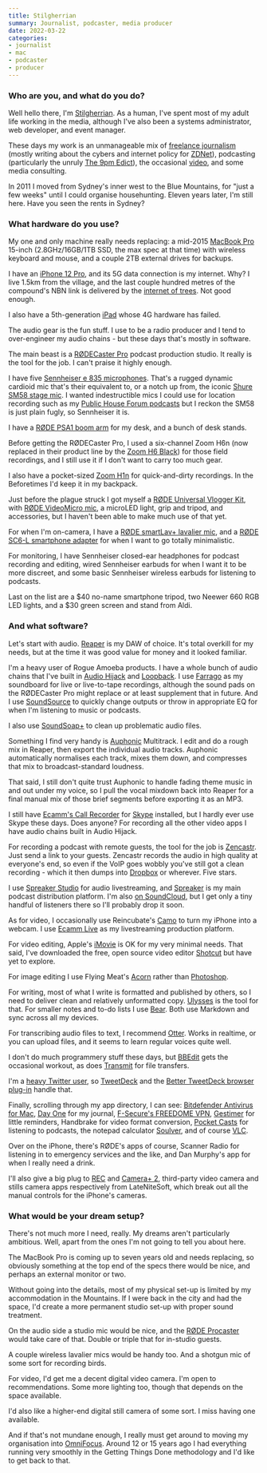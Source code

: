```yaml
---
title: Stilgherrian
summary: Journalist, podcaster, media producer
date: 2022-03-22
categories:
- journalist
- mac
- podcaster
- producer
---
```


### Who are you, and what do you do?

Well hello there, I'm [Stilgherrian](https://stilgherrian.com/ "Stilgherrian's website."). As a human, I've spent most of my adult life working in the media, although I've also been a systems administrator, web developer, and event manager.

These days my work is an unmanageable mix of [freelance journalism](https://authory.com/Stilgherrian "Stilgherrian's journalism articles.") (mostly writing about the cybers and internet policy for [ZDNet](https://authory.com/Stilgherrian "Stilgherrian's posts on ZDNet.")), podcasting (particularly the unruly [The 9pm Edict](https://stilgherrian.com/category/edict/ "Stilgherrian's news podcast.")), the occasional [video](https://www.youtube.com/c/stilgherrian "Stilgherrian's YouTube account."), and some media consulting.

In 2011 I moved from Sydney's inner west to the Blue Mountains, for "just a few weeks" until I could organise househunting. Eleven years later, I'm still here. Have you seen the rents in Sydney?

### What hardware do you use?

My one and only machine really needs replacing: a mid-2015 [MacBook Pro][macbook-pro] 15-inch (2.8GHz/16GB/1TB SSD, the max spec at that time) with wireless keyboard and mouse, and a couple 2TB external drives for backups.

I have an [iPhone 12 Pro][iphone-12-pro], and its 5G data connection is my internet. Why? I live 1.5km from the village, and the last couple hundred metres of the compound's NBN link is delivered by the [internet of trees](https://twitter.com/stilgherrian/status/1041878516650799104 "Stilgherrian's tweet about the NBN cabling near him."). Not good enough.

I also have a 5th-generation [iPad][] whose 4G hardware has failed.

The audio gear is the fun stuff. I use to be a radio producer and I tend to over-engineer my audio chains - but these days that's mostly in software.

The main beast is a [RØDECaster Pro][rodecaster-pro] podcast production studio. It really is the tool for the job. I can't praise it highly enough.

I have five [Sennheiser e 835 microphones][e-835]. That's a rugged dynamic cardioid mic that's their equivalent to, or a notch up from, the iconic [Shure SM58 stage mic][sm58]. I wanted indestructible mics I could use for location recording such as my [Public House Forum podcasts](https://stilgherrian.com/tag/public-house-forum/ "Stilgherrian's podcast.") but I reckon the SM58 is just plain fugly, so Sennheiser it is.

I have a [RØDE PSA1 boom arm][psa1] for my desk, and a bunch of desk stands.

Before getting the RØDECaster Pro, I used a six-channel Zoom H6n (now replaced in their product line by the [Zoom H6 Black][h6]) for those field recordings, and I still use it if I don't want to carry too much gear.

I also have a pocket-sized [Zoom H1n][h1n] for quick-and-dirty recordings. In the Beforetimes I'd keep it in my backpack.

Just before the plague struck I got myself a [RØDE Universal Vlogger Kit][vlogger-kit-universal], with [RØDE VideoMicro mic][videomicro], a microLED light, grip and tripod, and accessories, but I haven't been able to make much use of that yet.

For when I'm on-camera, I have a [RØDE smartLav+ lavalier mic][smartlav-plus], and a [RØDE SC6-L smartphone adapter][sc6-l] for when I want to go totally minimalistic.

For monitoring, I have Sennheiser closed-ear headphones for podcast recording and editing, wired Sennheiser earbuds for when I want it to be more discreet, and some basic Sennheiser wireless earbuds for listening to podcasts.

Last on the list are a $40 no-name smartphone tripod, two Neewer 660 RGB LED lights, and a $30 green screen and stand from Aldi.

### And what software?

Let's start with audio. [Reaper][] is my DAW of choice. It's total overkill for my needs, but at the time it was good value for money and it looked familiar.

I'm a heavy user of Rogue Amoeba products. I have a whole bunch of audio chains that I've built in [Audio Hijack][audio-hijack] and [Loopback][]. I use [Farrago][] as my soundboard for live or live-to-tape recordings, although the sound pads on the RØDECaster Pro might replace or at least supplement that in future. And I use [SoundSource][] to quickly change outputs or throw in appropriate EQ for when I'm listening to music or podcasts.

I also use [SoundSoap+][soundsoap-plus] to clean up problematic audio files.

Something I find very handy is [Auphonic][] Multitrack. I edit and do a rough mix in Reaper, then export the individual audio tracks. Auphonic automatically normalises each track, mixes them down, and compresses that mix to broadcast-standard loudness.

That said, I still don't quite trust Auphonic to handle fading theme music in and out under my voice, so I pull the vocal mixdown back into Reaper for a final manual mix of those brief segments before exporting it as an MP3.

I still have [Ecamm's Call Recorder][call-recorder] for [Skype][] installed, but I hardly ever use Skype these days. Does anyone? For recording all the other video apps I have audio chains built in Audio Hijack.

For recording a podcast with remote guests, the tool for the job is [Zencastr][]. Just send a link to your guests. Zencastr records the audio in high quality at everyone's end, so even if the VoIP goes wobbly you've still got a clean recording - which it then dumps into [Dropbox][] or wherever. Five stars.

I use [Spreaker Studio][spreaker-studio] for audio livestreaming, and [Spreaker][] is my main podcast distribution platform. I'm also [on SoundCloud](https://soundcloud.com/skankmedia "Stilgherrian's SoundCloud account."), but I get only a tiny handful of listeners there so I'll probably drop it soon.

As for video, I occasionally use Reincubate's [Camo][] to turn my iPhone into a webcam. I use [Ecamm Live][ecamm-live] as my livestreaming production platform.

For video editing, Apple's [iMovie][] is OK for my very minimal needs. That said, I've downloaded the free, open source video editor [Shotcut][] but have yet to explore.

For image editing I use Flying Meat's [Acorn][] rather than [Photoshop][].

For writing, most of what I write is formatted and published by others, so I need to deliver clean and relatively unformatted copy. [Ulysses][] is the tool for that. For smaller notes and to-do lists I use [Bear][]. Both use Markdown and sync across all my devices.

For transcribing audio files to text, I recommend [Otter][]. Works in realtime, or you can upload files, and it seems to learn regular voices quite well.

I don't do much programmery stuff these days, but [BBEdit][] gets the occasional workout, as does [Transmit][] for file transfers.

I'm a [heavy Twitter user](https://twitter.com/stilgherrian "Stilgherrian's Twitter account."), so [TweetDeck][] and the [Better TweetDeck browser plug-in][better-tweetdeck] handle that. 

Finally, scrolling through my app directory, I can see: [Bitdefender Antivirus for Mac][bitdefender-antivirus-for-mac], [Day One][day-one] for my journal, [F-Secure's FREEDOME VPN][freedome-vpn], [Gestimer][] for little reminders, Handbrake for video format conversion, [Pocket Casts][pocket-casts] for listening to podcasts, the notepad calculator [Soulver][], and of course [VLC][].

Over on the iPhone, there's RØDE's apps of course, Scanner Radio for listening in to emergency services and the like, and Dan Murphy's app for when I really need a drink. 

I'll also give a big plug to [REC][rec-ios] and [Camera+ 2][camera-plus-ios], third-party video camera and stills camera apps respectively from LateNiteSoft, which break out all the manual controls for the iPhone's cameras.

### What would be your dream setup?

There's not much more I need, really. My dreams aren't particularly ambitious. Well, apart from the ones I'm not going to tell you about here.

The MacBook Pro is coming up to seven years old and needs replacing, so obviously something at the top end of the specs there would be nice, and perhaps an external monitor or two.

Without going into the details, most of my physical set-up is limited by my accommodation in the Mountains. If I were back in the city and had the space, I'd create a more permanent studio set-up with proper sound treatment.

On the audio side a studio mic would be nice, and the [RØDE Procaster][procaster] would take care of that. Double or triple that for in-studio guests.

A couple wireless lavalier mics would be handy too. And a shotgun mic of some sort for recording birds.

For video, I'd get me a decent digital video camera. I'm open to recommendations. Some more lighting too, though that depends on the space available.

I'd also like a higher-end digital still camera of some sort. I miss having one available.

And if that's not mundane enough, I really must get around to moving my organisation into [OmniFocus][]. Around 12 or 15 years ago I had everything running very smoothly in the Getting Things Done methodology and I'd like to get back to that.

[acorn]: https://flyingmeat.com/acorn/ "An image editor for the Mac."
[audio-hijack]: https://www.rogueamoeba.com/audiohijack/ "Software for recording any audio source on a Mac."
[auphonic]: https://auphonic.com/ "A service for analysing and optimising audio."
[bbedit]: http://www.barebones.com/products/bbedit/ "A text editor for the Mac."
[bear]: http://www.bear-writer.com "A note taking application for macOS."
[better-tweetdeck]: https://better.tw/ "A browser extension for improving TweetDeck."
[bitdefender-antivirus-for-mac]: https://www.bitdefender.com/solutions/antivirus-for-mac.html "Antivirus software."
[call-recorder]: https://www.ecamm.com/mac/callrecorder/ "Software for recording Skype conversations."
[camera-plus-ios]: http://camera.plus/ "A pro photo app for the iPhone."
[camo]: https://reincubate.com/camo/ "Software for using your phone as a web cam."
[day-one]: https://itunes.apple.com/us/app/day-one/id422304217 "Personal journal software."
[dropbox]: https://www.dropbox.com/ "Online syncing and storage."
[e-835]: https://en-us.sennheiser.com/live-performance-microphone-vocal-stage-e-835 "A microphone."
[ecamm-live]: https://www.ecamm.com/mac/ecammlive/ "Streaming production software."
[farrago]: https://rogueamoeba.com/farrago/ "Mac soundboard software."
[freedome-vpn]: https://www.f-secure.com/en/home/products/freedome "A VPN service."
[gestimer]: http://maddin.io/gestimer/ "A reminder app for the Mac."
[h1n]: https://zoomcorp.com/en/us/handheld-recorders/handheld-recorders/h1n-handy-recorder/ "A portable audio recorder."
[h6]: https://zoomcorp.com/en/us/handheld-recorders/handheld-recorders/h6-audio-recorder/ "A portable six-track recorder."
[imovie]: https://www.apple.com/imovie/ "A Mac OS X video editor, included in iLife."
[ipad]: https://www.apple.com/ipad/ "A tablet device."
[iphone-12-pro]: https://en.wikipedia.org/wiki/IPhone_12_Pro "A 6.06 inch iOS smartphone."
[loopback]: https://rogueamoeba.com/loopback/ "Mac software for routing audio between apps."
[macbook-pro]: https://www.apple.com/macbook-pro/ "A laptop."
[omnifocus]: https://www.omnigroup.com/omnifocus/ "Task management software for the Mac."
[otter]: https://otter.ai "A transcribing service."
[photoshop]: https://www.adobe.com/products/photoshop.html "A bitmap image editor."
[pocket-casts]: https://play.pocketcasts.com/ "A web-based podcast player."
[procaster]: http://www.rode.com/microphones/procaster "A dynamic microphone."
[psa1]: http://www.rode.com/accessories/psa1 "A microphone boom."
[reaper]: https://www.reaper.fm/ "A software digital audio workstation."
[rec-ios]: https://recvideo.app/ "A video recording app."
[rodecaster-pro]: https://rode.com/interfaces-and-mixers/rodecaster-pro "A podcast production studio."
[sc6-l]: https://www.rode.com/accessories/sc6-l "A microphone adapter for Apple devices."
[shotcut]: https://en.wikipedia.org/wiki/Shotcut "Video editing software."
[skype]: https://www.skype.com/en/ "Voice and video chat software."
[sm58]: http://www.shure.com/americas/products/microphones/sm/sm58-vocal-microphone "A vocal microphone."
[smartlav-plus]: https://www.rode.com/microphones/smartlav-plus "A lavalier microphone for smartphones."
[soulver]: https://www.acqualia.com/soulver/ "A Mac application that's a cross between a spreadsheet and a calculator."
[soundsoap-plus]: https://www.antarestech.com/product/soundsoap-p-5/ "Software for correcting audio file issues."
[soundsource]: https://rogueamoeba.com/soundsource/ "Audio control software for macOS."
[spreaker-studio]: https://www.spreaker.com/podcast-recording-software "Podcasting software."
[spreaker]: https://www.spreaker.com/ "A podcast hosting and distribution service."
[transmit]: https://panic.com/transmit/ "An FTP/SFTP client for the Mac."
[tweetdeck]: https://about.twitter.com/products/tweetdeck "A multi-column Twitter client."
[ulysses]: http://www.ulyssesapp.com/ "A writing/text editor for the Mac."
[videomicro]: http://www.rode.com/microphones/videomicro "A small microphone for digital cameras."
[vlc]: http://www.videolan.org/vlc/ "An open-source media player."
[vlogger-kit-universal]: https://www.rode.com/microphones/vlogger-kit-universal "A filmmaker's kit for mobile phones."
[zencastr]: https://zencastr.com/ "A service for recording audio."
